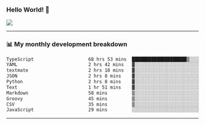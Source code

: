### Hello World! 👋

<a>
  <img align="center" src="https://github-readme-stats.vercel.app/api?username=megatunger&count_private=true&include_all_commits=true&bg_color=30,56CCF2,2F80ED&title_color=fff&text_color=fff" />
</a>

------
### 📊 My monthly development breakdown

<!--START_SECTION:waka-->

```txt
TypeScript                    68 hrs 53 mins  ████████████████████▒░░░░   81.46 %
YAML                          2 hrs 42 mins   ▓░░░░░░░░░░░░░░░░░░░░░░░░   03.21 %
textmate                      2 hrs 18 mins   ▓░░░░░░░░░░░░░░░░░░░░░░░░   02.72 %
JSON                          2 hrs 8 mins    ▓░░░░░░░░░░░░░░░░░░░░░░░░   02.54 %
Python                        2 hrs 8 mins    ▓░░░░░░░░░░░░░░░░░░░░░░░░   02.53 %
Text                          1 hr 51 mins    ▓░░░░░░░░░░░░░░░░░░░░░░░░   02.21 %
Markdown                      58 mins         ▒░░░░░░░░░░░░░░░░░░░░░░░░   01.14 %
Groovy                        45 mins         ▒░░░░░░░░░░░░░░░░░░░░░░░░   00.91 %
CSV                           35 mins         ▒░░░░░░░░░░░░░░░░░░░░░░░░   00.71 %
JavaScript                    29 mins         ░░░░░░░░░░░░░░░░░░░░░░░░░   00.59 %
```

<!--END_SECTION:waka-->

------
